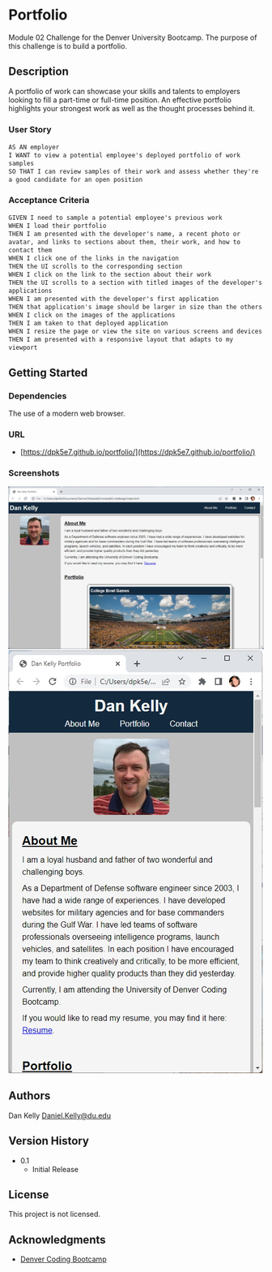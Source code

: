 # Portfolio

Module 02 Challenge for the Denver University Bootcamp.  The purpose of this challenge is to build a portfolio.

## Description

A portfolio of work can showcase your skills and talents to employers looking to fill a part-time or full-time position. An effective portfolio highlights your strongest work as well as the thought processes behind it.

### User Story

```
AS AN employer
I WANT to view a potential employee's deployed portfolio of work samples
SO THAT I can review samples of their work and assess whether they're a good candidate for an open position
```

### Acceptance Criteria

```
GIVEN I need to sample a potential employee's previous work
WHEN I load their portfolio
THEN I am presented with the developer's name, a recent photo or avatar, and links to sections about them, their work, and how to contact them
WHEN I click one of the links in the navigation
THEN the UI scrolls to the corresponding section
WHEN I click on the link to the section about their work
THEN the UI scrolls to a section with titled images of the developer's applications
WHEN I am presented with the developer's first application
THEN that application's image should be larger in size than the others
WHEN I click on the images of the applications
THEN I am taken to that deployed application
WHEN I resize the page or view the site on various screens and devices
THEN I am presented with a responsive layout that adapts to my viewport
```

## Getting Started

### Dependencies

The use of a modern web browser.

### URL

- [https://dpk5e7.github.io/portfolio/](https://dpk5e7.github.io/portfolio/)

### Screenshots

![Screenshot 1](./assets/Screenshots/screenshot1.jpg)
![Screenshot 2](./assets/Screenshots/screenshot2.jpg)

## Authors

Dan Kelly
Daniel.Kelly@du.edu

## Version History

- 0.1
  - Initial Release

## License

This project is not licensed.

## Acknowledgments

- [Denver Coding Bootcamp](https://bootcamp.du.edu/)
